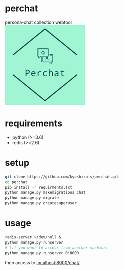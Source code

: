 # perchat
persona-chat collection webtool<br>
<img src="https://raw.githubusercontent.com/kyoshiro-s/perchat/images/logo.png" width="256px">


# requirements
* python (>=3.6)
* redis (>=2.6)

# setup
```sh
git clone https://github.com/kyoshiro-s/perchat.git
cd perchat
pip install -r requirments.txt
python manage.py makemigrations chat
python manage.py migrate
python manage.py createsuperuser
```

# usage
```sh
redis-server >/dev/null &
python manage.py runserver
# (if you want to access from another machine)
python manage.py runserver 0:8000
```
then access to [localhost:8000/chat/](http://localhost:8000/chat/)
